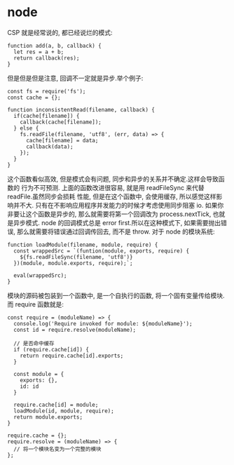  # node

CSP 就是经常说的, 都已经说烂的模式:
```
function add(a, b, callback) {
  let res = a + b;
  return callback(res);
}
```
但是但是但是注意, 回调不一定就是异步.举个例子:
```
const fs = require('fs');
const cache = {};

function inconsistentRead(filename, callback) {
  if(cache[filename]) {
    callback(cache[filename]);
  } else {
    fs.readFile(filename, 'utf8', (err, data) => {
      cache[filename] = data;
      callback(data);
    });
  }
}
```
这个函数看似高效, 但是模式会有问题, 同步和异步的关系并不确定.这样会导致函数的
行为不可预测.
上面的函数改进很容易, 就是用 readFileSync 来代替 readFile.虽然同步会损耗
性能, 但是在这个函数中, 会使用缓存, 所以感觉这样影响并不大.
只有在不影响应用程序并发能力的时候才考虑使用同步阻塞 io.
如果你非要让这个函数是异步的, 那么就需要将第一个回调改为 process.nextTick,
也就是异步模式.
node 的回调模式总是 error first.所以在这种模式下, 如果需要抛出错误, 那么就需要将错误通过回调传回去, 而不是 throw.
对于 node 的模块系统:
```
function loadModule(filename, module, require) {
  const wrappedSrc = `(funtion(module, exports, require) {
    ${fs.readFileSync(filename, 'utf8')}
  })(module, module.exports, require);`;

  eval(wrappedSrc);
}
```
模块的源码被包装到一个函数中, 是一个自执行的函数, 将一个固有变量传给模块.
而 require 函数就是:
```
const require = (moduleName) => {
  console.log('Require invoked for module: ${moduleName}');
  const id = require.resolve(moduleName);

  // 是否命中缓存
  if (require.cache[id]) {
    return require.cache[id].exports;
  }

  const module = {
    exports: {},
    id: id
  }

  require.cache[id] = module;
  loadModule(id, module, require);
  return module.exports;
}

require.cache = {};
require.resolve = (moduleName) => {
  // 将一个模块名变为一个完整的模块
};
```
